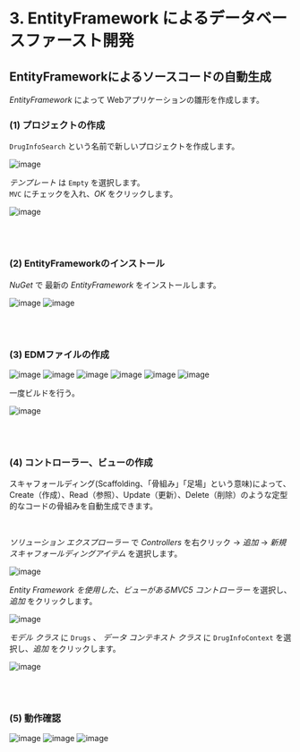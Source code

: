 # 3. EntityFramework によるデータベースファースト開発



## EntityFrameworkによるソースコードの自動生成

*EntityFramework* によって Webアプリケーションの雛形を作成します。

### (1) プロジェクトの作成

`DrugInfoSearch` という名前で新しいプロジェクトを作成します。

![image](./images/a2-1.JPG)

*テンプレート* は `Empty` を選択します。  
`MVC` にチェックを入れ、*OK* をクリックします。

![image](./images/a2-2.JPG)

<br><br>

### (2) EntityFrameworkのインストール

*NuGet* で 最新の *EntityFramework* をインストールします。

![image](./images/a2-3.JPG)
![image](./images/a2-4.JPG)

<br><br>

### (3) EDMファイルの作成

![image](./images/a2-5.JPG)
![image](./images/a2-6.JPG)
![image](./images/a2-7.JPG)
![image](./images/a2-8.JPG)
![image](./images/a2-9.JPG)
![image](./images/a2-10.JPG)

一度ビルドを行う。

![image](./images/a2-11.JPG)

<br><br>

### (4) コントローラー、ビューの作成

スキャフォールディング(Scaffolding、「骨組み」「足場」という意味)によって、
Create（作成）、Read（参照）、Update（更新）、Delete（削除）のような定型的なコードの骨組みを自動生成できます。

<br>

*ソリューション エクスプローラー* で *Controllers* を右クリック -> *追加* ->
*新規スキャフォールディングアイテム* を選択します。

![image](./images/a2-12.JPG)

*Entity Framework を使用した、ビューがあるMVC5 コントローラー* を選択し、*追加* をクリックします。

![image](./images/a2-13.JPG)

*モデル クラス* に `Drugs` 、 *データ コンテキスト クラス* に `DrugInfoContext` を選択し、*追加* をクリックします。

![image](./images/a2-14.JPG)

<br><br>

### (5) 動作確認

![image](./images/a2-15.JPG)
![image](./images/a2-16.JPG)
![image](./images/a2-17.JPG)

<br><br>
